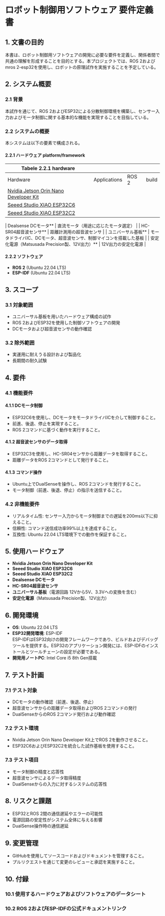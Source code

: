 # ロボット制御用ソフトウェア 要件定義書

## 1. 文書の目的
本書は、ロボット制御用ソフトウェアの開発に必要な要件を定義し、関係者間で共通の理解を形成することを目的とする。本プロジェクトでは、ROS 2およびmros 2-esp32を使用し、ロボットの原理試作を実施することを予定している。

## 2. システム概要

### 2.1 背景
本試作を通じて、ROS 2およびESP32による分散制御環境を構築し、センサー入力およびモータ制御に関する基本的な機能を実現することを目指している。

### 2.2 システムの概要
本システムは以下の要素で構成される。

#### 2.2.1 ハードウェア platform/framework
|Tabele 2.2.1 hardware                   |                                |                    |                         |
|-----------------------------------------|---------------------|---------------------|--------------------------| 
| Hardware                                | Applications                  | ROS 2               | build                    |
| [Nvidia Jetson Orin Nano Developer Kit](https://www.nvidia.com/ja-jp/autonomous-machines/embedded-systems/jetson-orin/)    |      |        |              |
| [Seeed Studio XIAO ESP32C6](https://sigmdel.ca/michel/ha/xiao/xiao_esp32c6_intro_en.html)                |      |    |
| [Seeed Studio XIAO ESP32C2](https://sigmdel.ca/michel/ha/xiao/xiao_esp32c3_intro_en.html)                |     |  |  |



| Dealsense DCモータ**                       | 直流モータ（用途に応じたモータ選定）        |
| HC-SR04超音波センサ**                      | 距離計測用の超音波センサ                    |
| ユニバーサル基板**                         | モータドライバIC、DCモータ、超音波センサ、制御マイコンを搭載した基板 |
| 安定化電源（Matsusada Precision製、12V出力）** | 12V出力の安定化電源                        |


#### 2.2.2 ソフトウェア
- **ROS 2** (Ubuntu 22.04 LTS)
- **ESP-IDF** (Ubuntu 22.04 LTS)

## 3. スコープ

### 3.1 対象範囲
- ユニバーサル基板を用いたハードウェア構成の試作
- ROS 2およびESP32を使用した制御ソフトウェアの開発
- DCモータおよび超音波センサの動作確認

### 3.2 除外範囲
- 実運用に耐えうる設計および製品化
- 長期間の耐久試験

## 4. 要件

### 4.1 機能要件

#### 4.1.1 DCモータ制御
- ESP32C6を使用し、DCモータをモータドライバICを介して制御すること。
- 前進、後退、停止を実現すること。
- ROS 2コマンドに基づく動作を実行すること。

#### 4.1.2 超音波センサのデータ取得
- ESP32C3を使用し、HC-SR04センサから距離データを取得すること。
- 距離データをROS 2コマンドとして発行すること。

#### 4.1.3 コマンド操作
- Ubuntu上でDualSenseを操作し、ROS 2コマンドを発行すること。
- モータ制御（前進、後退、停止）の指示を送信すること。

### 4.2 非機能要件
- リアルタイム性: センサー入力からモータ制御までの遅延を200ms以下に抑えること。
- 信頼性: コマンド送信成功率99%以上を達成すること。
- 互換性: Ubuntu 22.04 LTS環境下での動作を保証すること。

## 5. 使用ハードウェア
- **Nvidia Jetson Orin Nano Developer Kit**
- **Seeed Studio XIAO ESP32C6**
- **Seeed Studio XIAO ESP32C2**
- **Dealsense DCモータ**
- **HC-SR04超音波センサ**
- **ユニバーサル基板**（電源回路 12Vから5V、3.3Vへの変換を含む）
- **安定化電源**（Matsusada Precision製、12V出力）

## 6. 開発環境

- **OS**: Ubuntu 22.04 LTS
- **ESP32開発環境**: ESP-IDF  
  ESP-IDFはESP32向けの開発フレームワークであり、ビルドおよびデバッグツールを提供する。ESP32のアプリケーション開発には、ESP-IDFのインストールとツールチェーンの設定が必要である。
- **開発用ノートPC**: Intel Core i5 8th Gen搭載

## 7. テスト計画

### 7.1 テスト対象
- DCモータの動作確認（前進、後退、停止）
- 超音波センサからの距離データ取得およびROS 2コマンドの発行
- DualSenseからのROS 2コマンド発行および動作確認

### 7.2 テスト環境
- Nvidia Jetson Orin Nano Developer Kit上でROS 2を動作させること。
- ESP32C6およびESP32C2を統合した試作基板を使用すること。

### 7.3 テスト項目
- モータ制御の精度と応答性
- 超音波センサによるデータ取得精度
- DualSenseからの入力に対するシステムの応答性

## 8. リスクと課題
- ESP32とROS 2間の通信遅延やエラーの可能性
- 電源回路の安定性がシステム全体に与える影響
- DualSense操作時の通信遅延

## 9. 変更管理
- GitHubを使用してソースコードおよびドキュメントを管理すること。
- プルリクエストを通じて変更のレビューと承認を実施すること。

## 10. 付録

### 10.1 使用するハードウェアおよびソフトウェアのデータシート
### 10.2 ROS 2およびESP-IDFの公式ドキュメントリンク
